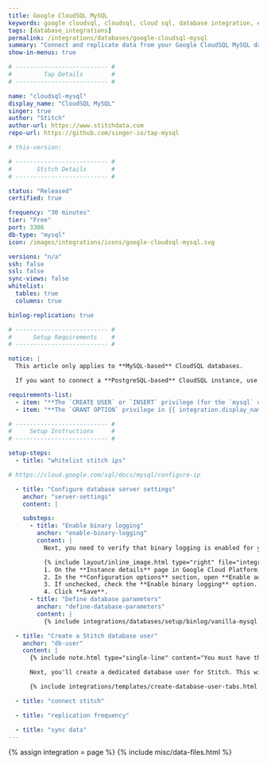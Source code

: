 ```yaml
---
title: Google CloudSQL MySQL
keywords: google cloudsql, cloudsql, cloud sql, database integration, etl cloudsql, cloudsql etl, cloudsql mysql, cloudsql mysql etl
tags: [database_integrations]
permalink: /integrations/databases/google-cloudsql-mysql
summary: "Connect and replicate data from your Google CloudSQL MySQL database using Stitch's Google CloudSQL MySQL integration."
show-in-menus: true

# -------------------------- #
#         Tap Details        #
# -------------------------- #

name: "cloudsql-mysql"
display_name: "CloudSQL MySQL"
singer: true
author: "Stitch"
author-url: https://www.stitchdata.com
repo-url: https://github.com/singer-io/tap-mysql

# this-version:

# -------------------------- #
#       Stitch Details       #
# -------------------------- #

status: "Released"
certified: true

frequency: "30 minutes"
tier: "Free"
port: 3306
db-type: "mysql"
icon: /images/integrations/icons/google-cloudsql-mysql.svg

versions: "n/a"
ssh: false
ssl: false
sync-views: false
whitelist:
  tables: true
  columns: true

binlog-replication: true

# -------------------------- #
#      Setup Requirements    #
# -------------------------- #

notice: |
  This article only applies to **MySQL-based** CloudSQL databases.

  If you want to connect a **PostgreSQL-based** CloudSQL instance, use [these instructions]({{ link.integrations.database-integration | prepend: site.baseurl | replace: "INTEGRATION","google-cloudsql-postgresql" }}).

requirements-list:
  - item: "**The `CREATE USER` or `INSERT` privilege (for the `mysql` database).** The [`CREATE USER` privilege](https://dev.mysql.com/doc/refman/8.0/en/create-user.html) is required to create a database user for Stitch."
  - item: "**The `GRANT OPTION` privilege in {{ integration.display_name }}.** The [`GRANT OPTION` privilege](https://dev.mysql.com/doc/refman/8.0/en/privileges-provided.html#priv_grant-option) is required to grant the necessary privileges to the Stitch database user."

# -------------------------- #
#     Setup Instructions     #
# -------------------------- #

setup-steps:
  - title: "whitelist stitch ips"

# https://cloud.google.com/sql/docs/mysql/configure-ip

  - title: "Configure database server settings"
    anchor: "server-settings"
    content: |

    substeps:
      - title: "Enable binary logging"
        anchor: "enable-binary-logging"
        content: |
          Next, you need to verify that binary logging is enabled for your {{ integration.display_name }} instance.

          {% include layout/inline_image.html type="right" file="integrations/cloudsql-enable-binary-logging.png" alt="" max-width="500px" %}
          1. On the **Instance details** page in Google Cloud Platform, click the **Edit** option at the top of the page.
          2. In the **Configuration options** section, open **Enable auto backups**.
          3. If unchecked, check the **Enable binary logging** option.
          4. Click **Save**.
      - title: "Define database parameters"
        anchor: "define-database-parameters"
        content: |
          {% include integrations/databases/setup/binlog/vanilla-mysql.html %}

  - title: "Create a Stitch database user"
    anchor: "db-user"
    content: |
      {% include note.html type="single-line" content="You must have the `CREATE USER` and `GRANT OPTION` privileges to complete this step." %} 

      Next, you'll create a dedicated database user for Stitch. This will ensure Stitch is visible in any logs or audits, and allow you to maintain your privilege hierarchy.

      {% include integrations/templates/create-database-user-tabs.html %}

  - title: "connect stitch"

  - title: "replication frequency"

  - title: "sync data"
---
```

{% assign integration = page %}
{% include misc/data-files.html %}